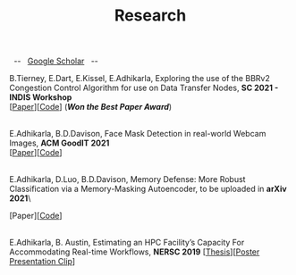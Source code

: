 ﻿---
title: "Research"
permalink: /research/
author_profile: true
---


&nbsp; -- &nbsp; [Google Scholar](https://scholar.google.com/citations?hl=en&user=k3BMw_QAAAAJ) &nbsp; -- &nbsp;

B.Tierney, E.Dart, E.Kissel, E.Adhikarla, Exploring the use of the BBRv2 Congestion Control Algorithm for use on Data Transfer Nodes, **SC 2021 - INDIS Workshop**\
[[Paper](https://ieeexplore.ieee.org/stamp/stamp.jsp?tp=&arnumber=9652571f)][[Code](https://github.com/esnet/testing-harness)] (<i>**Won the Best Paper Award**</i>)<br><br>
<!-- [Paper][[Code](https://github.com/esnet/testing-harness)] (<i>Accepted, to be added soon!</i>)<br><br> -->


E.Adhikarla, B.D.Davison, Face Mask Detection in real-world Webcam Images, **ACM GoodIT 2021**\
[[Paper](https://dl.acm.org/doi/pdf/10.1145/3462203.3475903)][[Code](https://github.com/eashanadhikarla/wfm)]<br><br>


E.Adhikarla, D.Luo, B.D.Davison, Memory Defense: More Robust Classification
via a Memory-Masking Autoencoder, to be uploaded in **arXiv 2021**\
<!-- [[Paper]()][[Code]()]<br><br> -->
[Paper][[Code]()]<br><br>


E.Adhikarla, B. Austin, Estimating an HPC Facility’s Capacity For Accommodating
Real-time Workflows, **NERSC 2019** [[Thesis](https://eashanadhikarla.github.io/files/thesis-internship.pdf)][[Poster Presentation Clip](https://cs.lbl.gov/news-media/news/2019/summer-student-researchers-wrap-up/)]<br><br>


<!-- [Active Reseach](#active) &nbsp; &nbsp; - &nbsp; &nbsp; [Publications](#pubs) &nbsp; &nbsp; - &nbsp; &nbsp; [Google Scholar](https://scholar.google.com/citations?user=lQ4Yvs4AAAAJ) -->

<!-- <h2 id="active">
Active Research
</h2> -->

<!-- #### Working Papers

* "[Lockdowns and Innovation: Evidence from 1918 Flu Pandemic](https://www.nber.org/papers/w28152)" (with [Enrico Berkes][eberkes], [Olivier Deschênes][odeschenes], [Ruben Gaetani][ruben], and [Jeff Lin][jlin]). NBER Working Paper 28152 (2020). Revision requested at *Review of Economics and Statistics* (short paper).


#### Selected Works in Progress

* "Driving, Dropouts, and Drive-throughs: Mobility Restrictions and Teen Outcomes" (with [Valerie Bostwick][vkb]). *Draft coming soon!*

* "Modal Choice and Income in Mexico City" (with [Paulina Oliva][poliva] and [Danae Hernández-Cortés][dhc]).

* "Climate, Innovation, and Adaptation" (with [Enrico Berkes][eberkes], [Olivier Deschênes][odeschenes], and [Jeff Lin][jlin]).

* "The Racial Commuting Gap since 1980" (with [Devin Michelle Bunten][dmb], [Ellen Fu][exf], and [Lyndsey Rolheiser][lar]). *Draft coming soon!*


<h2 id="pubs">
Publications
</h2> -->

<!-- #### Peer-Reviewed Publications in Economics -->
